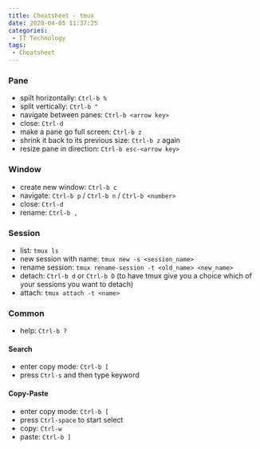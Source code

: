 ```yaml
---
title: Cheatsheet - tmux
date: 2020-04-05 11:37:25
categories:
 - IT Technology
tags:
 - Cheatsheet
---
```


### Pane
- spilt horizontally: `Ctrl-b %`
- split vertically: `Ctrl-b "`
- navigate between panes: `Ctrl-b <arrow key>`
- close: `Ctrl-d`
- make a pane go full screen: `Ctrl-b z` 
- shrink it back to its previous size: `Ctrl-b z`  again
- resize pane in direction:  `Ctrl-b esc-<arrow key>`

### Window
- create new window: `Ctrl-b c`
- navigate:  `Ctrl-b p` / `Ctrl-b n` / `Ctrl-b <number>`
- close: `Ctrl-d`
- rename: `Ctrl-b ,`

<!-- more -->

### Session 
- list: `tmux ls`
- new session with name: `tmux new -s <session_name>`
- rename session: `tmux rename-session -t <old_name> <new_name>`
- detach: `Ctrl-b d` or `Ctrl-b D` (to have tmux give you a choice which of your sessions you want to detach)
- attach: `tmux attach -t <name>`

### Common
- help: `Ctrl-b ?`

#### Search 
- enter copy mode: `Ctrl-b [`
- press `Ctrl-s` and then type keyword

#### Copy-Paste
- enter copy mode: `Ctrl-b [`
- press `Ctrl-space` to start select
- copy: `Ctrl-w` 
- paste: `Ctrl-b ]`
